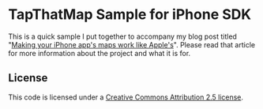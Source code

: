 # TapThatMap Sample for iPhone SDK #

This is a quick sample I put together to accompany my blog post titled "[Making your iPhone app's maps work like Apple's][0]". Please read that article for more information about the project and what it is for.

## License ##

This code is licensed under a [Creative Commons Attribution 2.5 license][1].

 [0]: http://tonyarnold.com/post/3139/making-your-iphone-apps-maps-work-like-apples
 [1]: http://creativecommons.org/licenses/by/2.5/